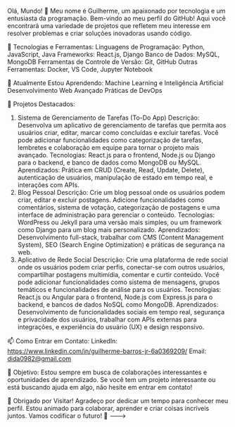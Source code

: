 Olá, Mundo! 👋
Meu nome é Guilherme, um apaixonado por tecnologia e um entusiasta da programação. Bem-vindo ao meu perfil do GitHub! Aqui você encontrará uma variedade de projetos que refletem meu interesse em resolver problemas e criar soluções inovadoras usando código.

🔧 Tecnologias e Ferramentas:
Linguagens de Programação: Python, JavaScript, Java
Frameworks: React.js, Django
Banco de Dados: MySQL, MongoDB
Ferramentas de Controle de Versão: Git, GitHub
Outras Ferramentas: Docker, VS Code, Jupyter Notebook

🌱 Atualmente Estou Aprendendo:
Machine Learning e Inteligência Artificial
Desenvolvimento Web Avançado
Práticas de DevOps

🚀 Projetos Destacados:
1. Sistema de Gerenciamento de Tarefas (To-Do App)
Descrição: Desenvolva um aplicativo de gerenciamento de tarefas que permita aos usuários criar, editar, marcar como concluídas e excluir tarefas. Você pode adicionar funcionalidades como categorização de tarefas, lembretes e colaboração em equipe para tornar o projeto mais avançado.
Tecnologias: React.js para o frontend, Node.js ou Django para o backend, e banco de dados como MongoDB ou MySQL.
Aprendizados: Prática em CRUD (Create, Read, Update, Delete), autenticação de usuários, manipulação de estado em tempo real, e interações com APIs.
2. Blog Pessoal
Descrição: Crie um blog pessoal onde os usuários podem criar, editar e excluir postagens. Adicione funcionalidades como comentários, sistema de votação, categorização de postagens e uma interface de administração para gerenciar o conteúdo.
Tecnologias: WordPress ou Jekyll para uma versão mais simples, ou um framework como Django para um blog mais personalizado.
Aprendizados: Desenvolvimento full-stack, trabalhar com CMS (Content Management System), SEO (Search Engine Optimization) e práticas de segurança na web.
3. Aplicativo de Rede Social
Descrição: Crie uma plataforma de rede social onde os usuários podem criar perfis, conectar-se com outros usuários, compartilhar postagens multimídia, comentar e curtir conteúdo. Você pode adicionar funcionalidades como sistema de mensagens, grupos temáticos e funcionalidades de análise para os usuários.
Tecnologias: React.js ou Angular para o frontend, Node.js com Express.js para o backend, e bancos de dados NoSQL como MongoDB.
Aprendizados: Desenvolvimento de funcionalidades sociais em tempo real, segurança e privacidade dos usuários, trabalhar com APIs externas para integrações, e experiência do usuário (UX) e design responsivo.

📫 Como Entrar em Contato:
LinkedIn: https://www.linkedin.com/in/guilherme-barros-jr-6a0369209/
Email: dida0982@gmail.com

💼 Objetivo:
Estou sempre em busca de colaborações interessantes e oportunidades de aprendizado. Se você tem um projeto interessante ou está buscando ajuda em algo, não hesite em entrar em contato!

🌟 Obrigado por Visitar!
Agradeço por dedicar um tempo para conhecer meu perfil. Estou animado para colaborar, aprender e criar coisas incríveis juntos. Vamos codificar o futuro! 🚀
--->
